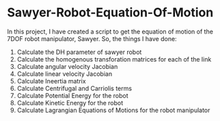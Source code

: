 # Sawyer-Robot-Equation-Of-Motion
In this project, I have created a script to get the equation of motion of the 7DOF robot manipulator, Sawyer. 
So, the things I have done:
1. Calculate the DH parameter of sawyer robot
2. Calculate the homogenous transforation matrices for each of the link
3. Calculate angular velocity Jacobian
4. Calculate linear velocity Jacobian
5. Calculate Ineertia matrix
6. Calculate Centrifugal and Carriolis terms
7. Calculate Potential Energy for the robot
8. Calculate Kinetic Energy for the robot
9. Calculate Lagrangian Equations of Motions for the robot manipulator
